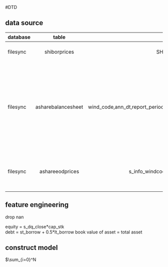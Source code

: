 #DTD

## data source

| database | table | item | decription |
|:------------- |:---------------:| :-------------:| :-------------:|
| filesync      |shiborprices     | SHIBOR3M.IR | 3 month shibor rate
| filesync      |asharebalancesheet |wind_code,ann_dt,report_period,tot_assets,cap_stk,st_borrow,lt_borrow | equity code, announce date, report period, total assets, capital stock, short term borrow, long term borrow
| filesync      |ashareeodprices    |s_info_windcode,trade_dt,s_dq_close | equity code, trade date, close price

## feature engineering
drop nan

equity = s_dq_close\*cap_stk </br>
debt = st_borrow + 0.5\*lt_borrow
book value of asset = total asset

## construct model
$\sum_{i=0}^N



